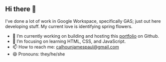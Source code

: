 ## Hi there 👋
I've done a lot of work in Google Workspace, specifically GAS; just out here developing stuff. My current love is identifying spring flowers.
- 🔭 I’m currently working on building and hosting this [portfolio](https://calhounjames.github.io/portfolio/) on Github.
- 🌱 I’m focusing on learning HTML, CSS, and JavaScript.
- 📫 How to reach me: calhounjamespaul@gmail.com
- 😄 Pronouns: they/he/she

<!--
**calhounjames/calhounjames** is a ✨ _special_ ✨ repository because its `README.md` (this file) appears on your GitHub profile.

Here are some ideas to get you started:

- 🔭 I’m currently working on ...
- 🌱 I’m currently learning ...
- 👯 I’m looking to collaborate on ...
- 🤔 I’m looking for help with ...
- 💬 Ask me about ...
- 📫 How to reach me: ...
- 😄 Pronouns: ...
- ⚡ Fun fact: ...
-->
